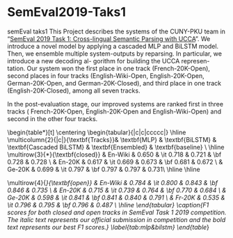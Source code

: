 # SemEval2019-Taks1
semEval taks1
This Project describes the systems of the CUNY-PKU team in “[SemEval 2019 Task 1: Cross-lingual Semantic Parsing with UCCA](https://competitions.codalab.org/competitions/19160)”. We introduce a novel model by applying a cascaded MLP and BiLSTM model. Then, we ensemble multiple system-outputs by reparsing. In particular, we introduce a new decoding al- gorithm for building the UCCA represen- tation. Our system won the first place in one track (French-20K-Open), second places in four tracks (English-Wiki-Open, English-20K-Open, German-20K-Open, and German-20K-Closed), and third place in one track (English-20K-Closed), among all seven tracks.


In the post-evaluation stage, our improved systems are ranked first in three tracks ( French-20K-Open, English-20K-Open and English-Wiki-Open) and second in the other four tracks.


\begin{table*}[t]
\centering
\begin{tabular}{|c|c|ccccc|}
\hline
\multicolumn{2}{|c|}{\textbf{Tracks}}& \textbf{MLP} & \textbf{BiLSTM} & \textbf{Cascaded BiLSTM} & \textbf{Ensembled} & \textbf{baseline} \\ \hline
\multirow{3}{*}{\textbf{closed}} & En-Wiki & 0.650 & \it 0.718 & 0.721 & \bf 0.728 & 0.728   \\
                                 & En-20K  & 0.617 & \it 0.669 & 0.673 & \bf 0.681 & 0.672   \\
                                 & Ge-20K  & 0.699 & \it 0.797 & \bf 0.797 & 0.797  & 0.731\\ \hline
\hline

\multirow{4}{*}{\textbf{open}}   & En-Wiki & 0.784 & \it 0.800 &  0.843 & \bf 0.846  & 0.735  \\
                                 & En-20K  & 0.715 & \it 0.739 &  0.764 & \bf 0.770 & 0.684   \\
                                 & Ge-20K  & 0.598 & \it 0.841 & \bf 0.841 & 0.840  & 0.791 \\
                                 & Fr-20K  & 0.535 & \it 0.796 & 0.795 & \bf 0.796  & 0.487 \\
\hline
\end{tabular}
\caption{F1 scores for both closed and open tracks in SemEval Task 1 2019 competition. The italic text represents our official submission in competition and the bold text represents our best F1 scores.}
\label{tab:mlp&bilstm}
\end{table*}
